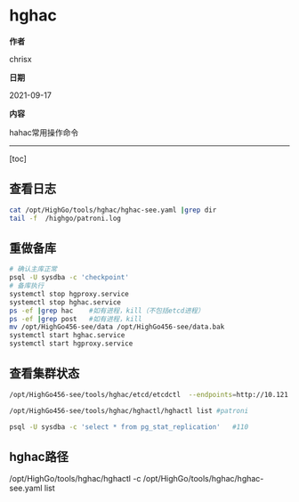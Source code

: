 # hghac

**作者**

chrisx

**日期**

2021-09-17

**内容**

hahac常用操作命令

----

[toc]

## 查看日志

```sh
cat /opt/HighGo/tools/hghac/hghac-see.yaml |grep dir
tail -f  /highgo/patroni.log

```

## 重做备库

```sh
# 确认主库正常
psql -U sysdba -c 'checkpoint'
# 备库执行
systemctl stop hgproxy.service
systemctl stop hghac.service
ps -ef |grep hac    #如有进程，kill（不包括etcd进程）
ps -ef |grep post   #如有进程，kill
mv /opt/HighGo456-see/data /opt/HighGo456-see/data.bak
systemctl start hghac.service
systemctl start hgproxy.service

```

## 查看集群状态

```sh
/opt/HighGo456-see/tools/hghac/etcd/etcdctl  --endpoints=http://10.121.32.110:2379,http://10.121.32.111:2379,http://10.121.32.113:2379 endpoint status --write-out=table    #etcd

/opt/HighGo456-see/tools/hghac/hghactl/hghactl list #patroni

psql -U sysdba -c 'select * from pg_stat_replication'   #110

```

## hghac路径

/opt/HighGo/tools/hghac/hghactl -c /opt/HighGo/tools/hghac/hghac-see.yaml list 